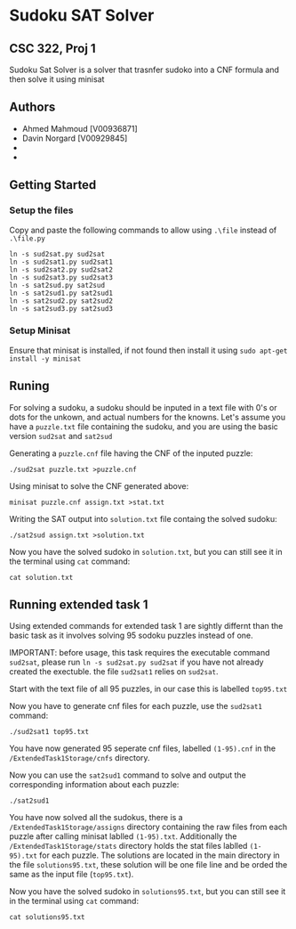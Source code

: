 # Sudoku SAT Solver
## CSC 322, Proj 1
Sudoku Sat Solver is a solver that trasnfer sudoko into a CNF formula and then solve it using minisat
    
## Authors
- Ahmed Mahmoud [V00936871]
- Davin Norgard [V00929845]
-
-

## Getting Started
### Setup the files
Copy and paste the following commands to allow using `.\file` instead of `.\file.py`
```
ln -s sud2sat.py sud2sat
ln -s sud2sat1.py sud2sat1
ln -s sud2sat2.py sud2sat2
ln -s sud2sat3.py sud2sat3
ln -s sat2sud.py sat2sud
ln -s sat2sud1.py sat2sud1
ln -s sat2sud2.py sat2sud2
ln -s sat2sud3.py sat2sud3
```
### Setup Minisat
Ensure that minisat is installed, if not found then install it using 
```sudo apt-get install -y minisat```

## Runing
For solving a sudoku, a sudoku should be inputed in a text file with 0's or dots for the unkown, and actual numbers for the knowns. Let's assume you have a `puzzle.txt` file containing the sudoku, and you are using the basic version `sud2sat` and `sat2sud`

Generating a `puzzle.cnf` file having the CNF of the inputed puzzle:
```
./sud2sat puzzle.txt >puzzle.cnf
```

Using minisat to solve the CNF generated above:
```
minisat puzzle.cnf assign.txt >stat.txt
```

Writing the SAT output into `solution.txt` file containg the solved sudoku:
```
./sat2sud assign.txt >solution.txt
```

Now you have the solved sudoko in `solution.txt`, but you can still see it in the terminal using `cat` command:
```
cat solution.txt
```

## Running extended task 1
Using extended commands for extended task 1 are sightly differnt than the basic task as it involves solving 95 sodoku puzzles instead of one.

IMPORTANT: before usage, this task requires the executable command `sud2sat`, please run `ln -s sud2sat.py sud2sat` if you have not already created the exectuble. the file `sud2sat1` relies on `sud2sat`.

Start with the text file of all 95 puzzles, in our case this is labelled `top95.txt`

Now you have to generate cnf files for each puzzle, use the `sud2sat1` command:
```
./sud2sat1 top95.txt
```

You have now generated 95 seperate cnf files, labelled `(1-95).cnf` in the `/ExtendedTask1Storage/cnfs` directory.

Now you can use the `sat2sud1` command to solve and output the corresponding information about each puzzle:
```
./sat2sud1
```

You have now solved all the sudokus, there is a `/ExtendedTask1Storage/assigns` directory containing the raw files from each puzzle after calling minisat lablled `(1-95).txt`.  Additionally the `/ExtendedTask1Storage/stats` directory holds the stat files lablled `(1-95).txt` for each puzzle. The solutions are located in the main directory in the file `solutions95.txt`, these solution will be one file line and be orded the same as the input file (`top95.txt`). 

Now you have the solved sudoko in `solutions95.txt`, but you can still see it in the terminal using `cat` command:
```
cat solutions95.txt
```
